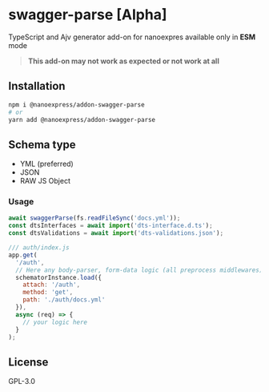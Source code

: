 # swagger-parse [Alpha]

TypeScript and Ajv generator add-on for nanoexpres available only in **ESM** mode

> **This add-on may not work as expected or not work at all**

## Installation

```bash
npm i @nanoexpress/addon-swagger-parse
# or
yarn add @nanoexpress/addon-swagger-parse
```

## Schema type

- YML (preferred)
- JSON
- RAW JS Object

### Usage

```js
await swaggerParse(fs.readFileSync('docs.yml'));
const dtsInterfaces = await import('dts-interface.d.ts');
const dtsValidations = await import('dts-validations.json');

/// auth/index.js
app.get(
  '/auth',
  // Here any body-parser, form-data logic (all preprocess middlewares)
  schematorInstance.load({
    attach: '/auth',
    method: 'get',
    path: './auth/docs.yml'
  }),
  async (req) => {
    // your logic here
  }
);
```

## License

GPL-3.0
